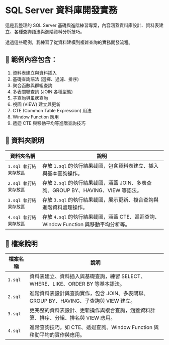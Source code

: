 # SQL Server 資料庫開發實務

這是我整理的 SQL Server 基礎與進階練習專案，內容涵蓋資料庫設計、資料表建立、各種查詢語法與進階資料分析技巧。

透過這些範例，我練習了從資料建模到複雜查詢的實務開發流程。

## 📌 範例內容包含：

1. 資料表建立與資料插入
2. 基礎查詢語法 (選擇、過濾、排序)
3. 聚合函數與群組查詢  
4. 多表關聯查詢 (JOIN 各種型態)
5. 子查詢與巢狀查詢
6. 視圖 (VIEW) 建立與更新  
7. CTE (Common Table Expression) 用法  
8. Window Function 應用  
9. 遞迴 CTE 與移動平均等進階查詢技巧  

## 📁 資料夾說明

| 資料夾名稱              | 說明                                                                 |
|-----------------------|----------------------------------------------------------------------|
| `1.sql 執行結果存放區` | 存放 `1.sql` 的執行結果截圖，包含資料表建立、插入與基本查詢操作。             |
| `2.sql 執行結果存放區` | 存放 `2.sql` 的執行結果截圖，涵蓋 JOIN、多表查詢、GROUP BY、HAVING、VIEW 等語法。 |
| `3.sql 執行結果存放區` | 存放 `3.sql` 的執行結果截圖，展示更新、複合查詢與進階資料處理操作。               |
| `4.sql 執行結果存放區` | 存放 `4.sql` 的執行結果截圖，涵蓋 CTE、遞迴查詢、Window Function 與移動平均分析等。 |

## 📁 檔案說明

| 檔案名稱    | 說明                                                                                 |
|---------|--------------------------------------------------------------------------------------|
| `1.sql` | 資料表建立、資料插入與基礎查詢，練習 SELECT、WHERE、LIKE、ORDER BY 等基本語法。         |
| `2.sql` | 進階資料表設計與查詢實作，包含 JOIN、多表關聯、GROUP BY、HAVING、子查詢與 VIEW 建立。   |
| `3.sql` | 更完整的資料表設計、更新操作與複合查詢，涵蓋資料計算、排序、分組、排名與 VIEW 應用。    |
| `4.sql` | 進階查詢技巧，如 CTE、遞迴查詢、Window Function 與移動平均的實作與應用。               |